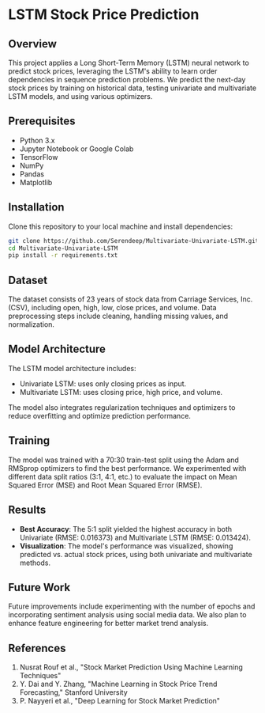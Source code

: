 # LSTM Stock Price Prediction

## Overview
This project applies a Long Short-Term Memory (LSTM) neural network to predict stock prices, leveraging the LSTM's ability to learn order dependencies in sequence prediction problems. We predict the next-day stock prices by training on historical data, testing univariate and multivariate LSTM models, and using various optimizers.

## Prerequisites
- Python 3.x
- Jupyter Notebook or Google Colab
- TensorFlow
- NumPy
- Pandas
- Matplotlib

## Installation
Clone this repository to your local machine and install dependencies:

```bash
git clone https://github.com/Serendeep/Multivariate-Univariate-LSTM.git
cd Multivariate-Univariate-LSTM
pip install -r requirements.txt
```

## Dataset
The dataset consists of 23 years of stock data from Carriage Services, Inc. (CSV), including open, high, low, close prices, and volume. Data preprocessing steps include cleaning, handling missing values, and normalization.

## Model Architecture
The LSTM model architecture includes:
- Univariate LSTM: uses only closing prices as input.
- Multivariate LSTM: uses closing price, high price, and volume.

The model also integrates regularization techniques and optimizers to reduce overfitting and optimize prediction performance.

## Training
The model was trained with a 70:30 train-test split using the Adam and RMSprop optimizers to find the best performance. We experimented with different data split ratios (3:1, 4:1, etc.) to evaluate the impact on Mean Squared Error (MSE) and Root Mean Squared Error (RMSE).

## Results
- **Best Accuracy**: The 5:1 split yielded the highest accuracy in both Univariate (RMSE: 0.016373) and Multivariate LSTM (RMSE: 0.013424).
- **Visualization**: The model's performance was visualized, showing predicted vs. actual stock prices, using both univariate and multivariate methods.

## Future Work
Future improvements include experimenting with the number of epochs and incorporating sentiment analysis using social media data. We also plan to enhance feature engineering for better market trend analysis.

## References
1. Nusrat Rouf et al., "Stock Market Prediction Using Machine Learning Techniques"
2. Y. Dai and Y. Zhang, "Machine Learning in Stock Price Trend Forecasting," Stanford University
3. P. Nayyeri et al., "Deep Learning for Stock Market Prediction"

